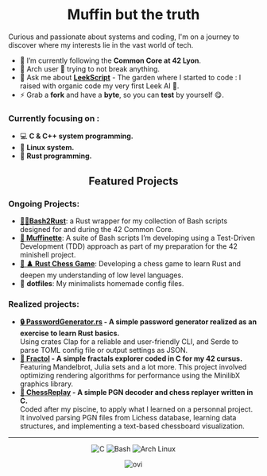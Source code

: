 # <h1 align="center">**Muffin but the truth**</h1>

<p>Curious and passionate about systems and coding, I'm on a journey to discover where my interests lie in the vast world of tech.</p>

- 🌱 I’m currently following the **Common Core at 42 Lyon**.
- 🔧 Arch user 🔨 trying to not break anything.
- 💬 Ask me about **[LeekScript](https://leekwars.com/encyclopedia/en/LeekScript)** - The garden where I started to code : I raised with organic code my very first Leek AI 🥬.
- ⚡ Grab a **fork** and have a **byte**, so you can **test** by yourself 😋.

### Currently focusing on :

- 💻 **C & C++ system programming.**
- 🐧 **Linux system.**
- 🦀 **Rust programming.**

<h2 align="center">Featured Projects</h2>

### Ongoing Projects:

- <strong><a href="https://github.com/LeMuffinMan/bash2rust">📜🦀Bash2Rust</a></strong>: a Rust wrapper for my collection of Bash scripts designed for and during the 42 Common Core.
- <strong><a href="https://github.com/LeMuffinMan/Muffinette">🧁 **Muffinette**</a></strong>: A suite of Bash scripts I’m developing using a Test-Driven Development (TDD) approach as part of my preparation for the 42 minishell project.
- <strong><a href="https://github.com/LeMuffinMan/ChessGame">🧁 **♟️ Rust Chess Game**</a></strong>: Developing a chess game to learn Rust and deepen my understanding of low level languages.
- 📄 **dotfiles**: My minimalists homemade config files. 


### Realized projects:
<ul>
    <li><strong><a href="https://github.com/LeMuffinMan/PasswordGenerator.rs">🔒 PasswordGenerator.rs</a> - A simple password generator realized as an exercise to learn Rust basics. </strong></li> 
Using crates Clap for a reliable and user-friendly CLI, and Serde to parse TOML config file or output settings as JSON.
    <li><strong><a href="https://github.com/LeMuffinMan/fract-ol">💫 Fractol</a> - A simple fractals explorer coded in C for my 42 cursus.</strong></li>
    Featuring Mandelbrot, Julia sets and a lot more. This project involved optimizing rendering algorithms for performance using the MinilibX graphics library.
    <li><strong><a href="https://github.com/LeMuffinMan/ChessReplay">🔁 ChessReplay</a> - A simple PGN decoder and chess replayer written in C.</strong></li>
Coded after my piscine, to apply what I learned on a personnal project. It involved parsing PGN files from Lichess database, learning data structures, and implementing a text-based chessboard visualization.
</ul>

---

<p align="center">
  <img src="https://img.shields.io/badge/C-00599C?style=for-the-badge&logo=c&logoColor=white" alt="C">
  <img src="https://img.shields.io/badge/Bash-4EAA25?style=for-the-badge&logo=gnu-bash&logoColor=white" alt="Bash">
  <img src="https://img.shields.io/badge/Arch%20Linux-1793D1?style=for-the-badge&logo=archlinux&logoColor=white" alt="Arch Linux">

</p>
<p align="center">
<img src="https://github-readme-stats.vercel.app/api/top-langs?username=LeMuffinMan&show_icons=true&locale=en&layout=compact&theme=chartreuse-dark&cacheBust=1&hide=Dockerfile,HTML" alt="ovi" />
</p>
